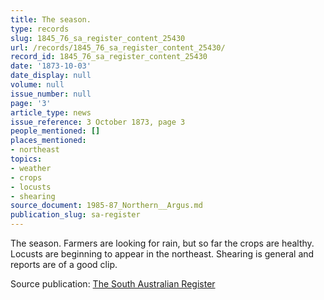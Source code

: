 ```yaml
---
title: The season.
type: records
slug: 1845_76_sa_register_content_25430
url: /records/1845_76_sa_register_content_25430/
record_id: 1845_76_sa_register_content_25430
date: '1873-10-03'
date_display: null
volume: null
issue_number: null
page: '3'
article_type: news
issue_reference: 3 October 1873, page 3
people_mentioned: []
places_mentioned:
- northeast
topics:
- weather
- crops
- locusts
- shearing
source_document: 1985-87_Northern__Argus.md
publication_slug: sa-register
---
```


The season.  Farmers are looking for rain, but so far the crops are healthy.  Locusts are beginning to appear in the northeast.  Shearing is general and reports are of a good clip.

Source publication: [The South Australian Register](/publications/sa-register/)
